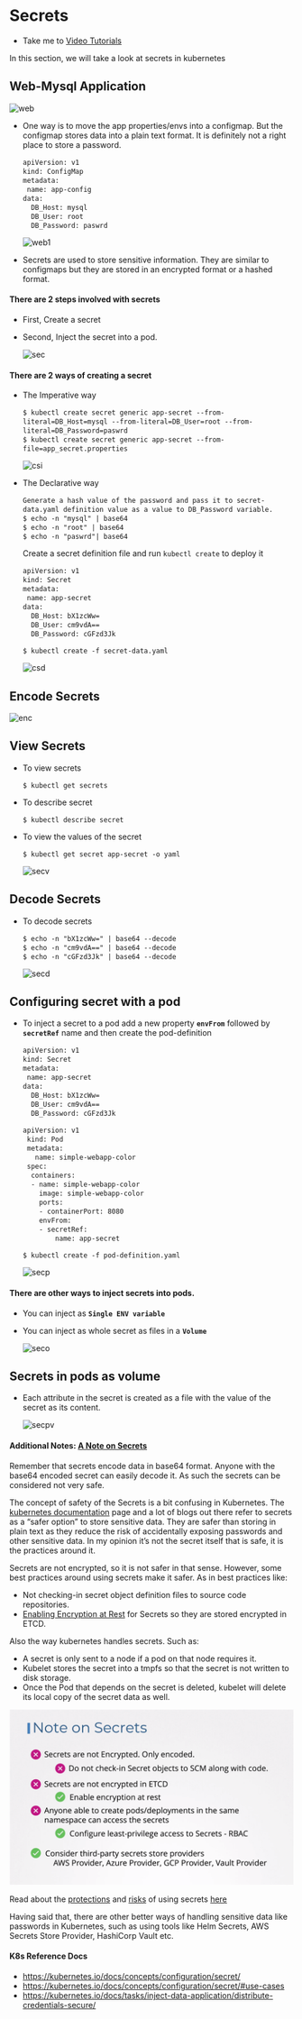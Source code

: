 # Secrets

- Take me to [Video Tutorials](https://kodekloud.com/topic/secrets-2/)

In this section, we will take a look at secrets in kubernetes

## Web-Mysql Application

![web](../../images/web.PNG)

- One way is to move the app properties/envs into a configmap. But the configmap stores data into a plain text format. It is definitely not a right place to store a password.
  
  ```
  apiVersion: v1
  kind: ConfigMap
  metadata:
   name: app-config
  data:
    DB_Host: mysql
    DB_User: root
    DB_Password: paswrd
  ```
  
  ![web1](../../images/web1.PNG)
- Secrets are used to store sensitive information. They are similar to configmaps but they are stored in an encrypted format or a hashed format.

#### There are 2 steps involved with secrets

- First, Create a secret
- Second, Inject the secret into a pod.
  
  ![sec](../../images/sec.PNG)

#### There are 2 ways of creating a secret

- The Imperative way
  
  ```
  $ kubectl create secret generic app-secret --from-literal=DB_Host=mysql --from-literal=DB_User=root --from-literal=DB_Password=paswrd
  $ kubectl create secret generic app-secret --from-file=app_secret.properties
  ```
  
  ![csi](../../images/csi.PNG)
- The Declarative way
  
  ```
  Generate a hash value of the password and pass it to secret-data.yaml definition value as a value to DB_Password variable.
  $ echo -n "mysql" | base64
  $ echo -n "root" | base64
  $ echo -n "paswrd"| base64
  ```
  
  Create a secret definition file and run `kubectl create` to deploy it
  
  ```
  apiVersion: v1
  kind: Secret
  metadata:
   name: app-secret
  data:
    DB_Host: bX1zcWw=
    DB_User: cm9vdA==
    DB_Password: cGFzd3Jk
  ```
  
  ```
  $ kubectl create -f secret-data.yaml
  ```
  
  ![csd](../../images/csd.PNG)

## Encode Secrets

![enc](../../images/enc.PNG)

## View Secrets

- To view secrets
  
  ```
  $ kubectl get secrets
  ```
- To describe secret
  
  ```
  $ kubectl describe secret
  ```
- To view the values of the secret
  
  ```
  $ kubectl get secret app-secret -o yaml
  ```
  
  ![secv](../../images/secv.PNG)

## Decode Secrets

- To decode secrets
  
  ```
  $ echo -n "bX1zcWw=" | base64 --decode
  $ echo -n "cm9vdA==" | base64 --decode
  $ echo -n "cGFzd3Jk" | base64 --decode
  ```
  
  ![secd](../../images/secd.PNG)

## Configuring secret with a pod

- To inject a secret to a pod add a new property **`envFrom`** followed by **`secretRef`** name and then create the pod-definition
  
  ```
  apiVersion: v1
  kind: Secret
  metadata:
   name: app-secret
  data:
    DB_Host: bX1zcWw=
    DB_User: cm9vdA==
    DB_Password: cGFzd3Jk
  ```
  
  ```
  apiVersion: v1
   kind: Pod
   metadata:
     name: simple-webapp-color
   spec:
    containers:
    - name: simple-webapp-color
      image: simple-webapp-color
      ports:
      - containerPort: 8080
      envFrom:
      - secretRef:
          name: app-secret
  ```
  
  ```
  $ kubectl create -f pod-definition.yaml
  ```
  
  ![secp](../../images/secp.PNG)

#### There are other ways to inject secrets into pods.

- You can inject as **`Single ENV variable`**
- You can inject as whole secret as files in a **`Volume`**
  
  ![seco](../../images/seco.PNG)

## Secrets in pods as volume

- Each attribute in the secret is created as a file with the value of the secret as its content.
  
  ![secpv](../../images/secpv.PNG)

#### Additional Notes: [A Note on Secrets](https://kodekloud.com/topic/a-note-on-secrets/)

Remember that secrets encode data in base64 format. Anyone with the base64 encoded secret can easily decode it. As such the secrets can be considered not very safe.

The concept of safety of the Secrets is a bit confusing in Kubernetes. The [kubernetes documentation](https://kubernetes.io/docs/concepts/configuration/secret) page and a lot of blogs out there refer to secrets as a “safer option” to store sensitive data. They are safer than storing in plain text as they reduce the risk of accidentally exposing passwords and other sensitive data. In my opinion it’s not the secret itself that is safe, it is the practices around it.

Secrets are not encrypted, so it is not safer in that sense. However, some best practices around using secrets make it safer. As in best practices like:

- Not checking-in secret object definition files to source code repositories.
- [Enabling Encryption at Rest](https://kubernetes.io/docs/tasks/administer-cluster/encrypt-data/) for Secrets so they are stored encrypted in ETCD.

Also the way kubernetes handles secrets. Such as:

- A secret is only sent to a node if a pod on that node requires it.
- Kubelet stores the secret into a tmpfs so that the secret is not written to disk storage.
- Once the Pod that depends on the secret is deleted, kubelet will delete its local copy of the secret data as well.

![web](../../images/secrets.PNG)

Read about the [protections](https://kubernetes.io/docs/concepts/configuration/secret/#protections) and [risks](https://kubernetes.io/docs/concepts/configuration/secret/#risks) of using secrets [here](https://kubernetes.io/docs/concepts/configuration/secret/#risks)

Having said that, there are other better ways of handling sensitive data like passwords in Kubernetes, such as using tools like Helm Secrets, AWS Secrets Store Provider, HashiCorp Vault etc.

#### K8s Reference Docs

- https://kubernetes.io/docs/concepts/configuration/secret/
- https://kubernetes.io/docs/concepts/configuration/secret/#use-cases
- https://kubernetes.io/docs/tasks/inject-data-application/distribute-credentials-secure/

